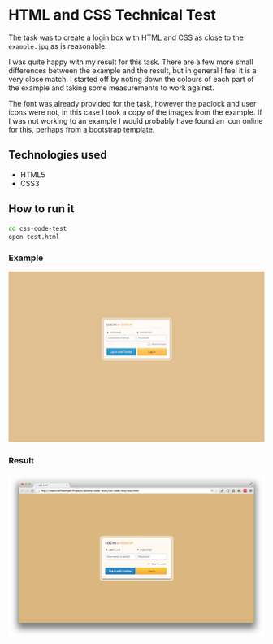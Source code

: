 # HTML and CSS Technical Test

The task was to create a login box with HTML and CSS as close to the `example.jpg` as is reasonable.

I was quite happy with my result for this task. There are a few more small differences between the example and the result, but in general I feel it is a very close match. I started off by noting down the colours of each part of the example and taking some measurements to work against. 

The font was already provided for the task, however the padlock and user icons were not, in this case I took a copy of the images from the example. If I was not working to an example I would probably have found an icon online for this, perhaps from a bootstrap template.

Technologies used
----
- HTML5
- CSS3

How to run it
----
```sh
cd css-code-test
open test.html
```

### Example

![Screenshot](images/example.jpg)

### Result
![Screenshot](images/result.jpg)
